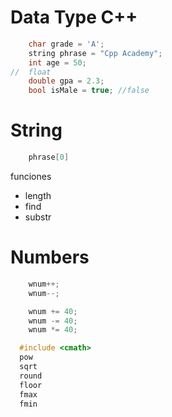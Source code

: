 # Data Type C++

```cpp
    char grade = 'A';
    string phrase = "Cpp Academy";
    int age = 50;
//  float 
    double gpa = 2.3;
    bool isMale = true; //false 

```
# String

```cpp
    phrase[0]
```
funciones   
* length  
* find  
* substr

# Numbers

```cpp
    wnum++;
    wnum--;

    wnum += 40;
    wnum -= 40;
    wnum *= 40;
```
```cpp
  #include <cmath> 
  pow 
  sqrt 
  round  
  floor 
  fmax 
  fmin 
```





